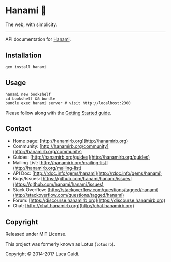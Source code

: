 # Hanami 🌸

The web, with simplicity.

---

API documentation for [Hanami](http://hanamirb.org).

## Installation

    gem install hanami

## Usage

    hanami new bookshelf
    cd bookshelf && bundle
    bundle exec hanami server # visit http://localhost:2300

Please follow along with the [Getting Started guide](http://hanamirb.org/guides/getting-started).

## Contact

* Home page: [http://hanamirb.org](http://hanamirb.org)
* Community: [http://hanamirb.org/community](http://hanamirb.org/community)
* Guides: [http://hanamirb.org/guides](http://hanamirb.org/guides)
* Mailing List: [http://hanamirb.org/mailing-list](http://hanamirb.org/mailing-list)
* API Doc: [http://rdoc.info/gems/hanami](http://rdoc.info/gems/hanami)
* Bugs/Issues: [https://github.com/hanami/hanami/issues](https://github.com/hanami/hanami/issues)
* Stack Overflow: [http://stackoverflow.com/questions/tagged/hanami](http://stackoverflow.com/questions/tagged/hanami)
* Forum: [https://discourse.hanamirb.org](https://discourse.hanamirb.org)
* Chat: [http://chat.hanamirb.org](http://chat.hanamirb.org)

## Copyright

Released under MIT License.

This project was formerly known as Lotus (`lotusrb`).

Copyright © 2014-2017 Luca Guidi.
